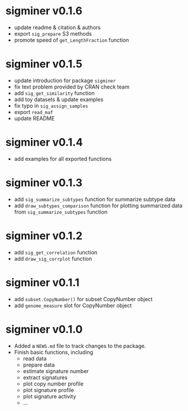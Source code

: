 
# sigminer v0.1.6

* update readme & citation & authors
* export `sig_prepare` S3 methods
* promote speed of `get_LengthFraction` function

# sigminer v0.1.5

* update introduction for package `sigminer`
* fix text problem provided by CRAN check team
* add `sig_get_similarity` function
* add toy datasets & update examples 
* fix typo in `sig_assign_samples`
* export `read_maf` 
* update README

# sigminer v0.1.4

* add examples for all exported functions

# sigminer v0.1.3

* add `sig_summarize_subtypes` function for summarize subtype data
* add `draw_subtypes_comparison` function for plotting summarized data from `sig_summarize_subtypes` function

# sigminer v0.1.2

* add `sig_get_correlation` function
* add `draw_sig_corrplot` function

# sigminer v0.1.1

* add `subset.CopyNumber()` for subset CopyNumber object
* add `genome_measure` slot for CopyNumber object

# sigminer v0.1.0

* Added a `NEWS.md` file to track changes to the package.
* Finish basic functions, including
  * read data
  * prepare data
  * estimate signature number
  * extract signatures
  * plot copy number profile
  * plot signature profile
  * plot signature activity
  * ...
